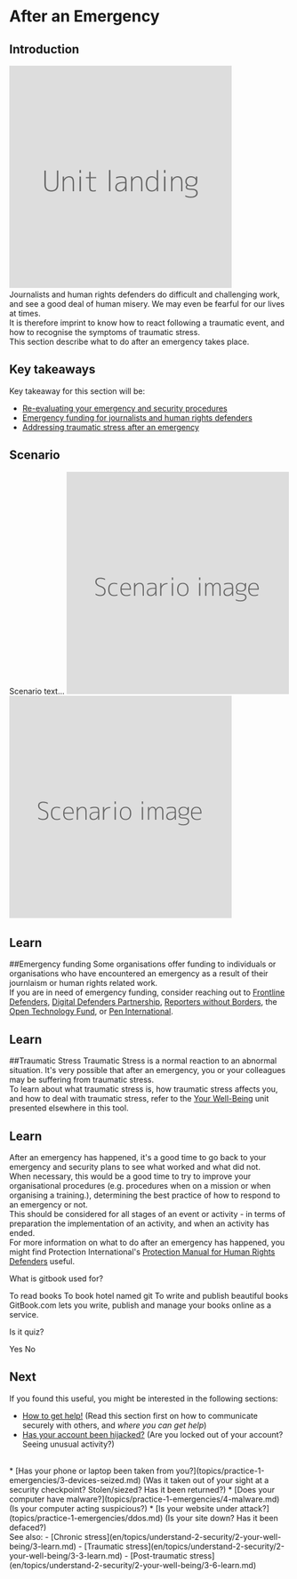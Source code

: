 # After an Emergency
## Introduction
![](unit.png)
<br>
Journalists and human rights defenders do difficult and challenging work, and see a good deal of human misery. We may even be fearful for our lives at times.
<br>
It is therefore imprint to know how to react following a traumatic event, and how to recognise the symptoms of traumatic stress.
<br>
This section describe what to do after an emergency takes place.


## Key takeaways
Key takeaway for this section will be:
- [Re-evaluating your emergency and security procedures](en/topics/practice-1-emergencies/6-after/3-learn.md)
- [Emergency funding for journalists and human rights defenders](en/topics/practice-1-emergencies/6-after/3-1-learn.md)
- [Addressing traumatic stress after an emergency](en/topics/practice-1-emergencies/6-after/3-2-learn.md)


## Scenario
Scenario text...
![](scenario.png)
<br>
![](scenario.png)

## Learn
##Emergency funding
Some organisations offer funding to individuals or organisations who have encountered an emergency as a result of their journlaism or human rights related work.
<br>
If you are in need of emergency funding, consider reaching out to [Frontline Defenders](https://www.frontlinedefenders.org/en), [Digital Defenders Partnership](https://www.digitaldefenders.org/), [Reporters without Borders](https://rsf.org/en), the [Open Technology Fund](https://www.opentech.fund/), or [Pen International](www.pen-international.org/).
<br>

## Learn
##Traumatic Stress
Traumatic Stress is a normal reaction to an abnormal situation. It's very possible that after an emergency, you or your colleagues may be suffering from traumatic stress.
<br>
To learn about what traumatic stress is, how traumatic stress affects you, and how to deal with traumatic stress, refer to the [Your Well-Being](en/topics/understand-2-security/2-your-well-being/index.html) unit presented elsewhere in this tool.

## Learn
After an emergency has happened, it's a good time to go back to your emergency and security plans to see what worked and what did not.
<br>
When necessary, this would be a good time to try to improve your organisational procedures (e.g. procedures when on a mission or when organising a training.), determining the best practice of how to respond to an emergency or not.
<br>
This should be considered for all stages of an event or activity - in terms of preparation the implementation of an activity, and when an activity has ended.
<br>
For more information on what to do after an emergency has happened, you might find Protection International's [Protection Manual for Human Rights Defenders](https://protectioninternational.org/publications-protection-manual-for-human-rights-defenders/) useful.

<quiz name="Gitbook Quiz">
    <question multiple>
        <p>What is gitbook used for?</p>
        <answer correct>To read books</answer>
        <answer>To book hotel named git</answer>
        <answer correct>To write and publish beautiful books</answer>
        <explanation>GitBook.com lets you write, publish and manage your books online as a service.</explanation>
    </question>
    <question>
        <p>Is it quiz?</p>
        <answer correct>Yes</answer>
        <answer>No</answer>
    </question>
</quiz>

## Next
If you found this useful, you might be interested in the following sections:
 * [How to get help!](topics/practice-1-emergencies/1-seeking-help) (Read this section first on how to communicate securely with others, and *where you can get help*)
 * [Has your account been hijacked?](topics/practice-1-emergencies/2-account-hijacked) (Are you locked out of your account? Seeing unusual activity?)
 <br>
 * [Has your phone or laptop been taken from you?](topics/practice-1-emergencies/3-devices-seized.md) (Was it taken out of your sight at a security checkpoint? Stolen/siezed? Has it been returned?)
 * [Does your computer have malware?](topics/practice-1-emergencies/4-malware.md) (Is your computer acting suspicious?)
 * [Is your website under attack?](topics/practice-1-emergencies/ddos.md) (Is your site down? Has it been defaced?)
<br>
See also:
- [Chronic stress](en/topics/understand-2-security/2-your-well-being/3-learn.md)
- [Traumatic stress](en/topics/understand-2-security/2-your-well-being/3-3-learn.md)
- [Post-traumatic stress](en/topics/understand-2-security/2-your-well-being/3-6-learn.md)


